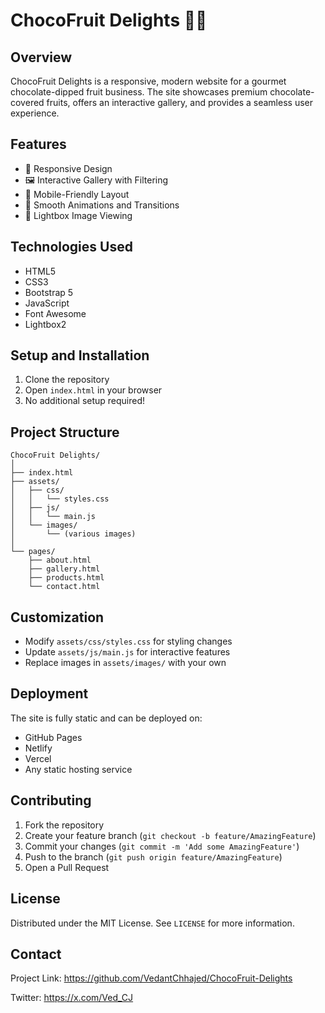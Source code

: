 # ChocoFruit Delights 🍫🍉

## Overview
ChocoFruit Delights is a responsive, modern website for a gourmet chocolate-dipped fruit business. The site showcases premium chocolate-covered fruits, offers an interactive gallery, and provides a seamless user experience.

## Features
- 🎨 Responsive Design
- 🖼️ Interactive Gallery with Filtering
- 📱 Mobile-Friendly Layout
- 🍫 Smooth Animations and Transitions
- 📸 Lightbox Image Viewing

## Technologies Used
- HTML5
- CSS3
- Bootstrap 5
- JavaScript
- Font Awesome
- Lightbox2

## Setup and Installation
1. Clone the repository
2. Open `index.html` in your browser
3. No additional setup required!

## Project Structure
```
ChocoFruit Delights/
│
├── index.html
├── assets/
│   ├── css/
│   │   └── styles.css
│   ├── js/
│   │   └── main.js
│   └── images/
│       └── (various images)
│
└── pages/
    ├── about.html
    ├── gallery.html
    ├── products.html
    └── contact.html
```

## Customization
- Modify `assets/css/styles.css` for styling changes
- Update `assets/js/main.js` for interactive features
- Replace images in `assets/images/` with your own

## Deployment
The site is fully static and can be deployed on:
- GitHub Pages
- Netlify
- Vercel
- Any static hosting service

## Contributing
1. Fork the repository
2. Create your feature branch (`git checkout -b feature/AmazingFeature`)
3. Commit your changes (`git commit -m 'Add some AmazingFeature'`)
4. Push to the branch (`git push origin feature/AmazingFeature`)
5. Open a Pull Request

## License
Distributed under the MIT License. See `LICENSE` for more information.

## Contact
Project Link: https://github.com/VedantChhajed/ChocoFruit-Delights

Twitter: https://x.com/Ved_CJ
